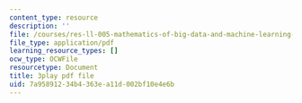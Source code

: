 ```yaml
---
content_type: resource
description: ''
file: /courses/res-ll-005-mathematics-of-big-data-and-machine-learning-january-iap-2020/7a95891234b4363ea11d002bf10e4e6b_R6-LQbqUCI0.pdf
file_type: application/pdf
learning_resource_types: []
ocw_type: OCWFile
resourcetype: Document
title: 3play pdf file
uid: 7a958912-34b4-363e-a11d-002bf10e4e6b
---
```

